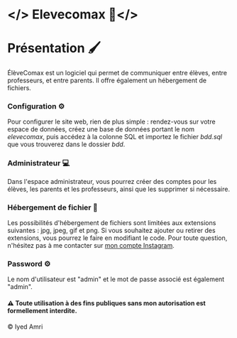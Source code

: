 # </> Elevecomax 🎒</>
<h1> Présentation 🖌️</h1>
ÉlèveComax est un logiciel qui permet de communiquer entre élèves, entre professeurs, et entre parents. Il offre également un hébergement de fichiers.

<h3> Configuration ⚙️</h3>
Pour configurer le site web, rien de plus simple : rendez-vous sur votre espace de données, créez une base de données portant le nom <i>elevecomax</i>, puis accédez à la colonne SQL et importez le fichier <i>bdd.sql</i> que vous trouverez dans le dossier <i>bdd</i>.

<h3> Administrateur 💻</h3>
Dans l'espace administrateur, vous pourrez créer des comptes pour les élèves, les parents et les professeurs, ainsi que les supprimer si nécessaire.

<h3> Hébergement de fichier 📁</h3>
Les possibilités d'hébergement de fichiers sont limitées aux extensions suivantes : jpg, jpeg, gif et png. Si vous souhaitez ajouter ou retirer des extensions, vous pourrez le faire en modifiant le code. Pour toute question, n'hésitez pas à me contacter sur <a href="https://www.instagram.com/iyed.dev/"> mon compte Instagram</a>.

<h3> Password ⚙️</h3>
Le nom d'utilisateur est "admin" et le mot de passe associé est également "admin".

<h4>⚠️ Toute utilisation à des fins publiques sans mon autorisation est formellement interdite.</h4>

© Iyed Amri
